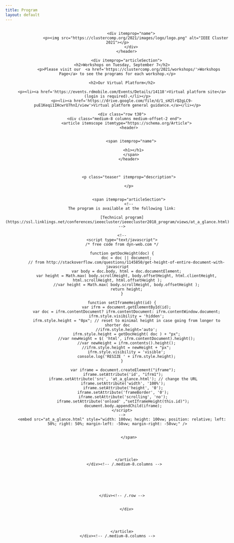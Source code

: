 ```yaml
---
title: Program
layout: default
---
```

<div class="row t30">
	<div class="medium-8 columns medium-offset-2 end">
		<article itemscope itemtype="http://schema.org/Article">
			<header>


				<div itemprop="name">
					<p><img src="https://clustercomp.org/2021/images/logo/logo.png" alt="IEEE Cluster 2021"></p>
				</div>
			</header>

			<div itemprop="articleSection">
        <h2>Workshops on Tuesday, September 7</h2>
			  <p>Please visit our  <a href='https://clustercomp.org/2021/workshops/'>Workshops Page</a> to see the programs for each workshop.</p>

        <h2>Our Virtual Platform</h2>

        <p><li><a href='https://events.rdmobile.com/Events/Details/14118'>Virtual platform site</a> (login is required).</li></p>
        <p><li><a href='https://drive.google.com/file/d/1_sH2lrQ2gLC9-puE1Keqi1IHcwrU7hnI/view'>Virtual platform general guidance.</a></li></p>

        <div class="row t30">
          <div class="medium-8 columns medium-offset-2 end">
            <article itemscope itemtype="https://schema.org/Article">
              <header>


                <span itemprop="name">

                  <h1></h1>
                </span>
              </header>



              <p class="teaser" itemprop="description">

              </p>


              <span itemprop="articleSection">
              <!--
        The program is available at the following link:

        [Technical program](https://ssl.linklings.net/conferences/ieeecluster/ieeecluster2018_program/views/at_a_glance.html)
        -->

        <!--
        <script type="text/javascript">
        /* free code from dyn-web.com */

        function getDocHeight(doc) {
            doc = doc || document;
            // from http://stackoverflow.com/questions/1145850/get-height-of-entire-document-with-javascript
            var body = doc.body, html = doc.documentElement;
            var height = Math.max( body.scrollHeight, body.offsetHeight, html.clientHeight, html.scrollHeight, html.offsetHeight );
            //var height = Math.max( body.scrollHeight, body.offsetHeight );
            return height;
        }

        function setIframeHeight(id) {
            var ifrm = document.getElementById(id);
            var doc = ifrm.contentDocument? ifrm.contentDocument: ifrm.contentWindow.document;
            ifrm.style.visibility = 'hidden';
            ifrm.style.height = "0px"; // reset to minimal height in case going from longer to shorter doc
            //ifrm.style.height='auto';
            ifrm.style.height = getDocHeight( doc ) + "px";
            //var newHeight = $( 'html', ifrm.contentDocument).height();
            //var newHeight = ifrm.contents().height();
            //ifrm.style.height = newHeight + "px";
            ifrm.style.visibility = 'visible';
            console.log('RESIZE ' + ifrm.style.height);
        }

         var iframe = document.createElement("iframe");
         iframe.setAttribute('id', "ifrm1");
         iframe.setAttribute('src', 'at_a_glance.html'); // change the URL
         iframe.setAttribute('width', '100%');
         iframe.setAttribute('height', '0');
         iframe.setAttribute('frameBorder', '0');
         iframe.setAttribute('scrolling', 'no');
         iframe.setAttribute('onload' ,"setIframeHeight(this.id)");
         document.body.appendChild(iframe);
        </script>
        -->
        <embed src="at_a_glance.html" style="width: 100vw; height: 100vw; position: relative; left: 50%; right: 50%; margin-left: -50vw; margin-right: -50vw;" />


              </span>




            </article>
          </div><!-- /.medium-8.columns -->






        </div><!-- /.row -->


			</div>




		</article>
	</div><!-- /.medium-8.columns -->






</div><!-- /.row -->